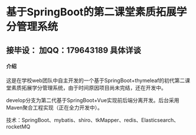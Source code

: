 # 基于SpringBoot的第二课堂素质拓展学分管理系统

## 接毕设： 加QQ：179643189  具体详谈

#### 介绍
这是在学校web团队中自主开发的一个基于SpringBoot+thymeleaf的初代第二课堂素质拓展学分管理系统，由于时间原因项目尚未完结，还在开发中。

develop分支为第二代基于SpringBoot+Vue实现前后端分离开发。后台采用Maven聚合工程实现（正在全力开发中）。

技术：SpringBoot、mybatis、shiro、tkMapper、redis、Elasticsearch、rocketMQ


